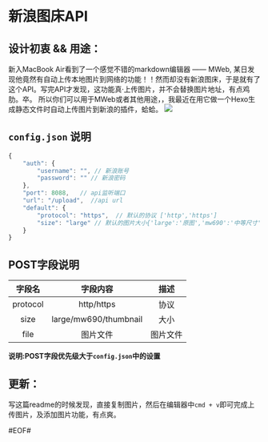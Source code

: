 # 新浪图床API
## 设计初衷 && 用途：
新入MacBook Air看到了一个感觉不错的markdown编辑器 —— MWeb,
某日发现他竟然有自动上传本地图片到网络的功能！！然而却没有新浪图床，于是就有了这个API。写完API才发现，这功能真·上传图片，并不会替换图片地址，有点鸡肋。卒。
所以你们可以用于MWeb或者其他用途，，我最近在用它做一个Hexo生成静态文件时自动上传图片到新浪的插件，蛤蛤。
![](https://ws1.sinaimg.cn/large/6bf00bd8gy1fdr0sunaiuj20gc0guq56)

## `config.json` 说明

```js
{
	"auth": {
		"username": "", // 新浪账号
		"password": "" // 新浪密码
	},
	"port": 8088,   // api监听端口
	"url": "/upload",  //api url
	"default": {
		"protocol": "https",  // 默认的协议 ['http','https']
		"size": "large" // 默认的图片大小{'large':'原图','mw690':'中等尺寸':'thumbnail':'缩略图'}
	}
}
```
## POST字段说明

|   字段名    |         字段内容          |  描述  |
| :------: | :-------------------: | :--: |
| protocol |      http/https       |  协议  |
|   size   | large/mw690/thumbnail |  大小  |
|   file   |         图片文件          | 图片文件 |

__说明:POST字段优先级大于`config.json`中的设置__

## 更新：
写这篇readme的时候发现，直接复制图片，然后在编辑器中`cmd + v`即可完成上传图片，及添加图片功能，有点爽。


#EOF#

